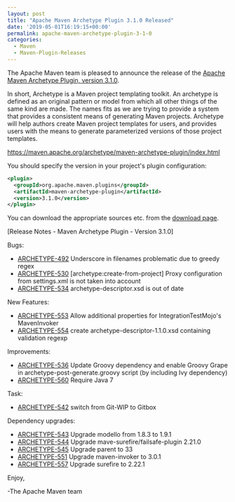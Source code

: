 ```yaml
---
layout: post
title: "Apache Maven Archetype Plugin 3.1.0 Released"
date: '2019-05-01T16:19:15+00:00'
permalink: apache-maven-archetype-plugin-3-1-0
categories:
  - Maven
  - Maven-Plugin-Releases
---
```

The Apache Maven team is pleased to announce the release of the
[Apache Maven Archetype Plugin, version 3.1.0](https://maven.apache.org/archetype/maven-archetype-plugin/).

In short, Archetype is a Maven project templating toolkit. An archetype is defined as an original pattern or model from which all other things of the same kind are made. The names fits as we are trying to provide a system that provides a consistent means of generating Maven projects. Archetype will help authors create Maven project templates for users, and provides users with the means to generate parameterized versions of those project templates.

https://maven.apache.org/archetype/maven-archetype-plugin/index.html

You should specify the version in your project's plugin configuration:

```xml
<plugin>
  <groupId>org.apache.maven.plugins</groupId>
  <artifactId>maven-archetype-plugin</artifactId>
  <version>3.1.0</version>
</plugin>
```

You can download the appropriate sources etc. from the [download page](https://maven.apache.org/plugins/maven-archetype-plugin/download.cgi).

<!-- more -->

[Release Notes - Maven Archetype Plugin - Version 3.1.0]

Bugs:

* [ARCHETYPE-492](https://issues.apache.org/jira/browse/ARCHETYPE-492) Underscore in filenames problematic due to greedy regex
* [ARCHETYPE-530](https://issues.apache.org/jira/browse/ARCHETYPE-530) [archetype:create-from-project] Proxy configuration from settings.xml is not taken into account
* [ARCHETYPE-534](https://issues.apache.org/jira/browse/ARCHETYPE-534) archetype-descriptor.xsd is out of date

New Features:

* [ARCHETYPE-553](https://issues.apache.org/jira/browse/ARCHETYPE-553) Allow additional properties for IntegrationTestMojo's MavenInvoker
* [ARCHETYPE-554](https://issues.apache.org/jira/browse/ARCHETYPE-554) create archetype-descriptor-1.1.0.xsd containing validation regexp

Improvements:

* [ARCHETYPE-536](https://issues.apache.org/jira/browse/ARCHETYPE-536) Update Groovy dependency and enable Groovy Grape in archetype-post-generate.groovy script (by including Ivy dependency)
* [ARCHETYPE-560](https://issues.apache.org/jira/browse/ARCHETYPE-560) Require Java 7

Task:

* [ARCHETYPE-542](https://issues.apache.org/jira/browse/ARCHETYPE-542) switch from Git-WIP to Gitbox

Dependency upgrades:

* [ARCHETYPE-543](https://issues.apache.org/jira/browse/ARCHETYPE-543) Upgrade modello from 1.8.3 to 1.9.1
* [ARCHETYPE-544](https://issues.apache.org/jira/browse/ARCHETYPE-544) Upgrade mave-surefire/failsafe-plugin 2.21.0
* [ARCHETYPE-545](https://issues.apache.org/jira/browse/ARCHETYPE-545) Upgrade parent to 33
* [ARCHETYPE-551](https://issues.apache.org/jira/browse/ARCHETYPE-551) Upgrade maven-invoker to 3.0.1
* [ARCHETYPE-557](https://issues.apache.org/jira/browse/ARCHETYPE-557) Upgrade surefire to 2.22.1

Enjoy,

-The Apache Maven team
